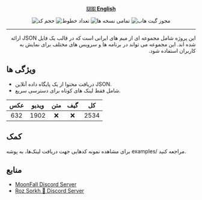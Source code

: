 <div align="center">

[**🇺🇸 English**](../../README.md)

![حجم کد](https://img.shields.io/github/languages/code-size/robonamari/meme-database?style=flat)
![تعداد خطوط](https://tokei.rs/b1/github/robonamari/meme-database?style=flat)
![تمامی نسخه ها](https://img.shields.io/badge/all%20languages-all%20Versions-blue)
![مجوز گیت هاب](https://img.shields.io/github/license/robonamari/meme-database)

---

</div>

<p dir="rtl">
این پروژه شامل مجموعه ای از میم های ایرانی است که در قالب یک فایل JSON ارائه شده اند. این مجموعه می تواند در برنامه ها و سرویس های مختلف برای نمایش به کاربران استفاده شود.

## ویژگی ها

- دریافت محتوا از یک پایگاه داده آنلاین JSON.
- شامل فقط لینک های کوتاه برای دسترسی سریع.

| عکس | ویدیو | متن | گیف |  کل  |
| :-: | :---: | :-: | :-: | :--: |
| 632 | 1902  | :x: | :x: | 2534 |

## کمک

برای مشاهده نمونه کدهایی جهت دریافت لینک‌ها، به پوشه examples/ مراجعه کنید.

## منابع

- [MoonFall Discord Server](https://discord.gg/BsaC3QgEQz)
- [Roz Sorkh 🌹 Discord Server](https://discord.gg/a7jbGR99bW)
  </p>
